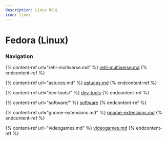 ```yaml
---
description: Linux REHL
icon: linux
---
```


# Fedora (Linux)

### Navigation

{% content-ref url="rehl-multiverse.md" %}
[rehl-multiverse.md](rehl-multiverse.md)
{% endcontent-ref %}

{% content-ref url="astuces.md" %}
[astuces.md](astuces.md)
{% endcontent-ref %}

{% content-ref url="dev-tools/" %}
[dev-tools](dev-tools/)
{% endcontent-ref %}

{% content-ref url="software/" %}
[software](software/)
{% endcontent-ref %}

{% content-ref url="gnome-extensions.md" %}
[gnome-extensions.md](gnome-extensions.md)
{% endcontent-ref %}

{% content-ref url="videogames.md" %}
[videogames.md](videogames.md)
{% endcontent-ref %}

